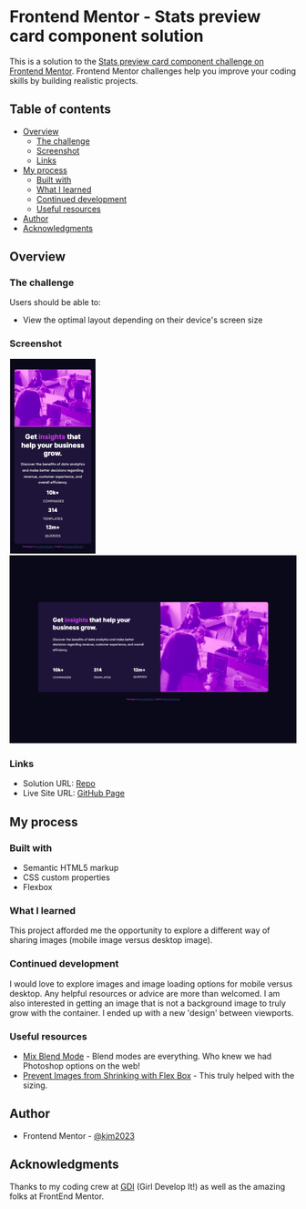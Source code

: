 # Frontend Mentor - Stats preview card component solution

This is a solution to the [Stats preview card component challenge on Frontend Mentor](https://www.frontendmentor.io/challenges/stats-preview-card-component-8JqbgoU62). Frontend Mentor challenges help you improve your coding skills by building realistic projects. 

## Table of contents

- [Overview](#overview)
  - [The challenge](#the-challenge)
  - [Screenshot](#screenshot)
  - [Links](#links)
- [My process](#my-process)
  - [Built with](#built-with)
  - [What I learned](#what-i-learned)
  - [Continued development](#continued-development)
  - [Useful resources](#useful-resources)
- [Author](#author)
- [Acknowledgments](#acknowledgments)

## Overview

### The challenge

Users should be able to:

- View the optimal layout depending on their device's screen size

### Screenshot

![](./screenshot375.png)
![](./screenshot1440.png)

### Links

- Solution URL: [Repo](https://github.com/kjm2023/fm-stats-preview-card-component-main.git)
- Live Site URL: [GitHub Page](https://kjm2023.github.io/fm-stats-preview-card-component-main/)

## My process

### Built with

- Semantic HTML5 markup
- CSS custom properties
- Flexbox

### What I learned

This project afforded me the opportunity to explore a different way of sharing images (mobile image versus desktop image).

### Continued development

I would love to explore images and image loading options for mobile versus desktop. Any helpful resources or advice are more than welcomed. I am also interested in getting an image that is not a background image to truly grow with the container. I ended up with a new 'design' between viewports.

### Useful resources

- [Mix Blend Mode](https://developer.mozilla.org/en-US/docs/Web/CSS/mix-blend-mode) - Blend modes are everything. Who knew we had Photoshop options on the web!
- [Prevent Images from Shrinking with Flex Box](https://befused.com/css/flexbox-prevent-image-shrinking/) - This truly helped with the sizing.


## Author

- Frontend Mentor - [@kjm2023](https://www.frontendmentor.io/profile/kjm2023)

## Acknowledgments

Thanks to my coding crew at [GDI](http://girldevelopit.org) (Girl Develop It!) as well as the amazing folks at FrontEnd Mentor. 



